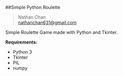 ##Simple Python Roulette
>Nathan Chan\
nathanchan631@gmail.com

Simple Roulette Game made with Python and Tkinter.

**Requirements:**
- Python 3
- Tkinter
- PIL
- numpy